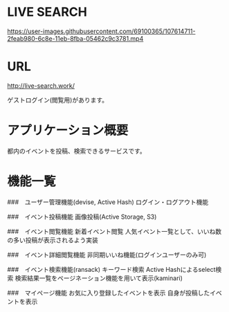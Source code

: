 # LIVE SEARCH

https://user-images.githubusercontent.com/69100365/107614711-2feab980-6c8e-11eb-8fba-05462c9c3781.mp4

# URL
http://live-search.work/

ゲストログイン(閲覧用)があります。

# アプリケーション概要

都内のイベントを投稿、検索できるサービスです。

# 機能一覧

###　ユーザー管理機能(devise, Active Hash)
ログイン・ログアウト機能

###　イベント投稿機能
画像投稿(Active Storage, S3)

###　イベント閲覧機能
新着イベント閲覧
人気イベント一覧として、いいね数の多い投稿が表示されるよう実装

###　イベント詳細閲覧機能
非同期いいね機能(ログインユーザーのみ可)

###　イベント検索機能(ransack)
キーワード検索
Active Hashによるselect検索
検索結果一覧をページネーション機能を用いて表示(kaminari)

###　マイページ機能
お気に入り登録したイベントを表示
自身が投稿したイベントを表示

